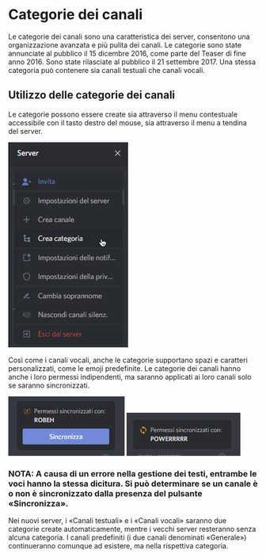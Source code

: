 <!-- TITLE: [IT] Categorie dei canali -->
<!-- SUBTITLE: Un riassunto sulle categorie dei canali -->

# Categorie dei canali
Le categorie dei canali sono una caratteristica dei server, consentono una organizzazione avanzata e più pulita dei canali. Le categorie sono state annunciate al pubblico il 15 dicembre 2016, come parte del Teaser di fine anno 2016. Sono state rilasciate al pubblico il 21 settembre 2017. Una stessa categoria può contenere sia canali testuali che canali vocali.

## Utilizzo delle categorie dei canali
Le categorie possono essere create sia attraverso il menu contestuale accessibile con il tasto destro del mouse, sia attraverso il menu a tendina del server.  

![It Channel Categories 1](/uploads/it/it-channel-categories-1.png "Menu a tendina del server")

Così come i canali vocali, anche le categorie supportano spazi e caratteri personalizzati, come le emoji predefinite. Le categorie dei canali hanno anche i loro permessi indipendenti, ma saranno applicati ai loro canali solo se saranno sincronizzati. 

![It Channel Categories 1](/uploads/it/it-channel-categories-2.png "Non sincronizzato")
![It Channel Categories 1](/uploads/it/it-channel-categories-3.png "Sincronizzato")

### NOTA: A causa di un errore nella gestione dei testi, entrambe le voci hanno la stessa dicitura. Si può determinare se un canale è o non è sincronizzato dalla presenza del pulsante «Sincronizza».

Nei nuovi server, i «Canali testuali» e i «Canali vocali» saranno due categorie create automaticamente, mentre i vecchi server resteranno senza alcuna categoria. I canali predefiniti (i due canali denominati «Generale») continueranno comunque ad esistere, ma nella rispettiva categoria.